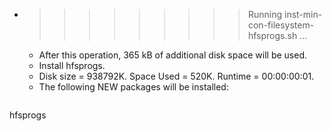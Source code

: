 * >>>>>>>>> Running inst-min-con-filesystem-hfsprogs.sh ...
  * After this operation, 365 kB of additional disk space will be used.
  * Install hfsprogs.
  * Disk size = 938792K. Space Used = 520K. Runtime = 00:00:00:01.
  * The following NEW packages will be installed:
  ```bash
hfsprogs
  ```
